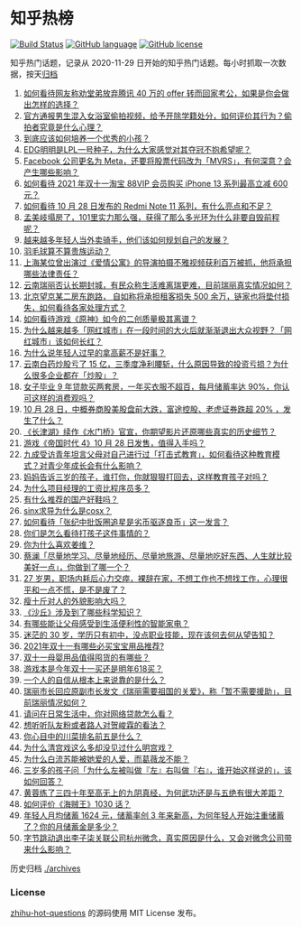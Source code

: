 # 知乎热榜
[![Build Status](https://github.com/ToWeLong/zhihu-hot-questions/workflows/CI/badge.svg)](https://github.com/ToWeLong/zhihu-hot-questions/actions)
[![GitHub language](https://img.shields.io/badge/language-golang-orange.svg)](https://golang.org/)
[![GitHub license](https://img.shields.io/github/license/ToWeLong/zhihu-hot-questions)](https://github.com/ToWeLong/zhihu-hot-questions/blob/main/LICENSE)

知乎热门话题，记录从 2020-11-29 日开始的知乎热门话题。每小时抓取一次数据，按天[归档](./archives)

<!-- BEGIN -->

1. [如何看待网友称劝堂弟放弃腾讯 40 万的 offer 转而回家考公，如果是你会做出怎样的选择？](https://www.zhihu.com/question/494706598)
1. [官方通报男生混入女浴室偷拍视频，给予开除学籍处分，如何评价其行为？偷拍者究竟是什么心理？](https://www.zhihu.com/question/495079966)
1. [到底应该如何培养一个优秀的小孩？](https://www.zhihu.com/question/493975306)
1. [EDG明明是LPL一号种子，为什么大家感觉对其夺冠不抱希望呢？](https://www.zhihu.com/question/494713768)
1. [Facebook 公司更名为 Meta，还要将股票代码改为「MVRS」，有何深意？会产生哪些影响？](https://www.zhihu.com/question/495192424)
1. [如何看待 2021 年双十一淘宝 88VIP 会员购买 iPhone 13 系列最高立减 600 元？](https://www.zhihu.com/question/494914748)
1. [如何看待 10 月 28 日发布的 Redmi Note 11 系列，有什么亮点和不足？](https://www.zhihu.com/question/495130434)
1. [孟美岐塌房了，101里实力那么强，获得了那么多光环为什么非要自毁前程呢？](https://www.zhihu.com/question/494417194)
1. [越来越多年轻人当外卖骑手，他们该如何规划自己的发展？](https://www.zhihu.com/question/494907222)
1. [羽毛球算不算贵族运动？](https://www.zhihu.com/question/494571617)
1. [上海某位曾出演过《爱情公寓》的导演拍摄不雅视频获利百万被抓，他将承担哪些法律责任？](https://www.zhihu.com/question/495136246)
1. [云南瑞丽否认长期封城，有民众称生活难离瑞更难，目前瑞丽真实情况如何？](https://www.zhihu.com/question/494988724)
1. [北京望京某二房东跑路， 自如称将承担租客损失 500 余万，链家也将垫付损失，如何看待各家处理方式？](https://www.zhihu.com/question/495075345)
1. [如何看待游戏《原神》如今的二创质量极其离谱？](https://www.zhihu.com/question/492113293)
1. [为什么越来越多「网红城市」在一段时间的大火后就渐渐退出大众视野？「网红城市」该如何长红？](https://www.zhihu.com/question/494806365)
1. [为什么说年轻人过早的拿高薪不是好事？](https://www.zhihu.com/question/494333906)
1. [云南白药炒股亏了 15 亿，三季度净利腰斩，什么原因导致的投资亏损？为什么很多企业都在「炒股」？](https://www.zhihu.com/question/495004398)
1. [女子毕业 9 年贷款买两套房，一年买衣服不超百，每月储蓄率达 90%，你认可这样的消费观吗？](https://www.zhihu.com/question/494884237)
1. [10 月 28 日，中概券商股美股盘前大跌，富途控股、老虎证券跌超 20% ，发生了什么？](https://www.zhihu.com/question/495120408)
1. [《长津湖》续作《水门桥》官宣，你期望影片还原哪些真实的历史细节？](https://www.zhihu.com/question/495132702)
1. [游戏《帝国时代 4》10 月 28 日发售，值得入手吗？](https://www.zhihu.com/question/494477095)
1. [九成受访青年坦言父母对自己进行过「打击式教育」，如何看待这种教育模式？对青少年成长会有什么影响？](https://www.zhihu.com/question/495062983)
1. [妈妈告诉三岁的孩子，谁打你，你就狠狠打回去，这样教育孩子对吗？](https://www.zhihu.com/question/494751778)
1. [为什么项目经理的工资比程序员多？](https://www.zhihu.com/question/491218290)
1. [有什么推荐的国产好鞋吗？](https://www.zhihu.com/question/452510931)
1. [sinx求导为什么是cosx？](https://www.zhihu.com/question/431170314)
1. [如何看待「张纪中批饭圈追星是劣币驱逐良币」这一发言？](https://www.zhihu.com/question/494990163)
1. [你们是怎么看待打孩子这件事情的？](https://www.zhihu.com/question/378943968)
1. [你为什么喜欢姜维？](https://www.zhihu.com/question/494313165)
1. [蔡澜「尽量地学习、尽量地经历、尽量地旅游、尽量地吃好东西、人生就比较美好一点」，你做到了哪一个？](https://www.zhihu.com/question/494470638)
1. [27 岁男，职场内耗后心力交瘁，裸辞在家，不想工作也不想找工作，心理很平和一点不慌，是不是废了？](https://www.zhihu.com/question/494332713)
1. [瘦十斤对人的外貌影响大吗？](https://www.zhihu.com/question/35846120)
1. [《沙丘》涉及到了哪些科学知识？](https://www.zhihu.com/question/398752515)
1. [有哪些能让父母感受到生活便利性的智能家电？](https://www.zhihu.com/question/345657522)
1. [迷茫的 30 岁，学历只有初中，没点职业技能，现在该何去何从望告知？](https://www.zhihu.com/question/494226023)
1. [2021年双十一有哪些必买宝宝用品推荐?](https://www.zhihu.com/question/492376650)
1. [双十一母婴用品值得囤货的有哪些？](https://www.zhihu.com/question/492367504)
1. [游戏本是今年双十一买还是明年618买？](https://www.zhihu.com/question/492702367)
1. [一个人的自信从根本上来说靠的是什么？](https://www.zhihu.com/question/491729132)
1. [瑞丽市长回应原副市长发文《瑞丽需要祖国的关爱》，称「暂不需要援助」，目前瑞丽情况如何？](https://www.zhihu.com/question/495082568)
1. [请问在日常生活中，你对网络贷款怎么看？](https://www.zhihu.com/question/493231971)
1. [想听听队友粉或者路人对贺峻霖的看法？](https://www.zhihu.com/question/492713018)
1. [你心目中的川菜排名前五是什么？](https://www.zhihu.com/question/487389317)
1. [为什么清宫戏这么多却没见过什么明宫戏？](https://www.zhihu.com/question/293437989)
1. [为什么白流苏能被她爱的人爱，而葛薇龙不能？](https://www.zhihu.com/question/411171773)
1. [三岁多的孩子问「为什么左被叫做『左』右叫做『右』，谁开始这样说的」，该如何回答？](https://www.zhihu.com/question/491915795)
1. [黄蓉练了三四十年至高无上的九阴真经，为何武功还是与五绝有很大差距？](https://www.zhihu.com/question/493332853)
1. [如何评价《海贼王》1030 话？](https://www.zhihu.com/question/494854601)
1. [年轻人月均储蓄 1624 元，储蓄率创 3 年来新高，为何年轻人开始注重储蓄了？你的月储蓄金是多少？](https://www.zhihu.com/question/495001712)
1. [字节跳动退出李子柒关联公司杭州微念，真实原因是什么，又会对微念公司带来什么影响？](https://www.zhihu.com/question/494900399)

<!-- END -->

历史归档 [./archives](./archives)


### License
[zhihu-hot-questions](https://github.com/towelong/zhihu-hot-questions) 的源码使用 MIT License 发布。